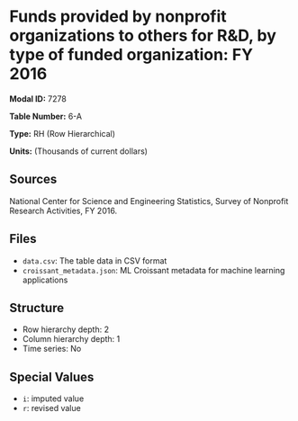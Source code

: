# Funds provided by nonprofit organizations to others for R&D, by type of funded organization: FY 2016

**Modal ID:** 7278

**Table Number:** 6-A

**Type:** RH (Row Hierarchical)

**Units:** (Thousands of current dollars)

## Sources

National Center for Science and Engineering Statistics, Survey of Nonprofit Research Activities, FY 2016.

## Files

- `data.csv`: The table data in CSV format
- `croissant_metadata.json`: ML Croissant metadata for machine learning applications

## Structure

- Row hierarchy depth: 2
- Column hierarchy depth: 1
- Time series: No

## Special Values

- `i`: imputed value
- `r`: revised value

